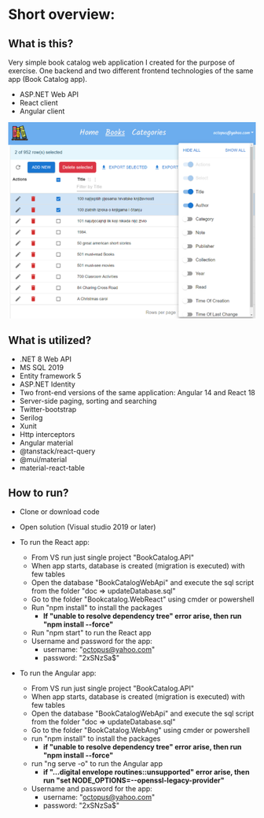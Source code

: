 Short overview:
===============




What is this?
-------------

Very simple book catalog web application I created for the purpose of exercise. 
One backend and two different frontend technologies of the same app (Book Catalog app).

- ASP.NET Web API
- React client
- Angular client

![screenshot](doc/reactAppScreenshot.png "app screenshot")




What is utilized?
-------------------

* .NET 8 Web API
* MS SQL 2019
* Entity framework 5
* ASP.NET Identity
* Two front-end versions of the same application: Angular 14 and React 18
* Server-side paging, sorting and searching
* Twitter-bootstrap 
* Serilog
* Xunit
* Http interceptors
* Angular material
* @tanstack/react-query
* @mui/material
* material-react-table



How to run?
-----------

* Clone or download code

* Open solution (Visual studio 2019 or later)

* To run the React app:
  - From VS run just single project "BookCatalog.API"
  - When app starts, database is created (migration is executed) with few tables
  - Open the database "BookCatalogWebApi" and execute the sql script from the folder "doc => updateDatabase.sql"
  - Go to the folder "Bookcatalog.WebReact" using cmder or powershell 
  - Run "npm install" to install the packages
    - <strong>If "unable to resolve dependency tree" error arise, then run "npm install --force"</strong>
  - Run "npm start" to run the React app
  - Username and password for the app:
    - username: "octopus@yahoo.com"
    - password: "2xSNzSa$"
      

* To run the Angular app:
  - From VS run just single project "BookCatalog.API"
  - When app starts, database is created (migration is executed) with few tables
  - Open the database "BookCatalogWebApi" and execute the sql script from the folder "doc => updateDatabase.sql"
  - Go to the folder "BookCatalog.WebAng" using cmder or powershell 
  - run "npm install" to install the packages
    - <strong>if "unable to resolve dependency tree" error arise, then run "npm install --force"</strong>
  - run "ng serve -o" to run the Angular app
    - <strong>if "...digital envelope routines::unsupported" error arise, then run "set NODE_OPTIONS=--openssl-legacy-provider"</strong>
  - Username and password for the app:
    - username: "octopus@yahoo.com"
    - password: "2xSNzSa$"
